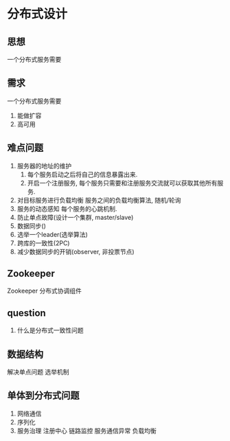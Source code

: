 # 分布式设计

## 思想

一个分布式服务需要

## 需求

一个分布式服务需要

1. 能做扩容
2. 高可用

## 难点问题

1. 服务器的地址的维护
    1. 每个服务启动之后将自己的信息暴露出来.
    2. 开启一个注册服务, 每个服务只需要和注册服务交流就可以获取其他所有服务.
2. 对目标服务进行负载均衡
    服务之间的负载均衡算法, 随机/轮询
3. 服务的动态感知
    每个服务的心跳机制.
4. 防止单点故障(设计一个集群, master/slave)
5. 数据同步()
6. 选举一个leader(选举算法)
7. 跨库的一致性(2PC)
8. 减少数据同步的开销(observer, 非投票节点)

## Zookeeper

Zookeeper 分布式协调组件

## question

1. 什么是分布式一致性问题

## 数据结构

解决单点问题
选举机制

## 单体到分布式问题

1. 网络通信
2. 序列化
3. 服务治理
    注册中心
    链路监控
    服务通信异常
    负载均衡
